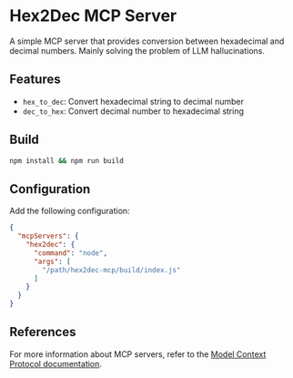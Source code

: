 # Hex2Dec MCP Server

A simple MCP server that provides conversion between hexadecimal and decimal numbers. Mainly solving the problem of LLM hallucinations.

## Features

- `hex_to_dec`: Convert hexadecimal string to decimal number
- `dec_to_hex`: Convert decimal number to hexadecimal string

## Build
```bash
npm install && npm run build 
```

## Configuration
Add the following configuration:
```json
{
  "mcpServers": {
    "hex2dec": {
      "command": "node",
      "args": [
        "/path/hex2dec-mcp/build/index.js"
      ]
    }
  }
}
```

## References

For more information about MCP servers, refer to the [Model Context Protocol documentation](https://modelcontextprotocol.io). 
